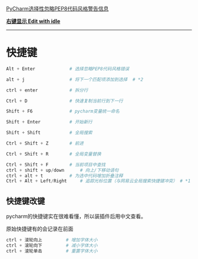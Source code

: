 [PyCharm选择性忽略PEP8代码风格警告信息](https://blog.csdn.net/zgljl2012/article/details/51907663)

[**右键显示  Edit with idle**](https://jingyan.baidu.com/article/c1a3101e13087ade656deb83.html)

------

# 快捷键
```python
Alt + Enter				# 选择忽略PEP8代码风格错误

alt + j					# 将下一个匹配项添加到选择  # *2	

ctrl + enter			# 拆分行

Ctrl + D				# 快速复制当前行到下一行

Shift + F6				# pycharm变量统一命名

Shift + Enter			# 开始新行

Shift + Shift			# 全局搜索

Ctrl + Shift + Z		# 前进

Ctrl + Shift + R		# 全局变量替换

Ctrl + Shift + F		# 当前项目中查找
ctrl + shift + up/down		# 向上/下移动语句
ctrl + alt + t			# 为选中代码增加折叠注释
Ctrl + Alt + Left/Right		# 追踪光标位置（与网易云全局搜索快捷键冲突） # *1
```

## 快捷键改键

pycharm的快捷键实在很难看懂，所以装插件后用中文查看。

原始快捷键有的会记录在前面

```python
ctrl + 滚轮向上			# 增加字体大小
ctrl + 滚轮向下			# 减小字体大小
ctrl + 滚轮单击			# 重置字体大小
```

